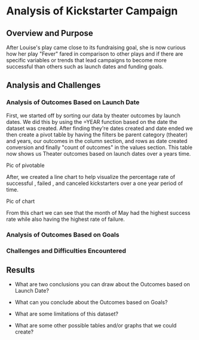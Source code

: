 # Analysis of Kickstarter Campaign  

## Overview and Purpose
After Louise's play came close to its fundraising goal, she is now curious how her play "Fever" fared in comparison to other plays and if there are specific variables or trends that lead campaigns to become more successful than others such as launch dates and funding goals.

## Analysis and Challenges

### Analysis of Outcomes Based on Launch Date 

First, we started off by sorting our data by theater outcomes by launch dates. We did this by using the =YEAR function based on the date the dataset was created. After finding they're dates created and date ended we then create a pivot table by having the filters be parent category (theater) and years, our outcomes in the column section, and rows as date created conversion and finally "count of outcomes" in the values section. This table now shows us Theater outcomes based on launch dates over a years time. 
 
Pic of pivotable 

After, we created a line chart to help visualize the percentage rate of successful , failed , and canceled kickstarters over a one year period of time. 





Pic of chart 




From this chart we can see that the month of May had the highest success rate while also having the highest rate of failure.


### Analysis of Outcomes Based on Goals

### Challenges and Difficulties Encountered

## Results

- What are two conclusions you can draw about the Outcomes based on Launch Date?

- What can you conclude about the Outcomes based on Goals?

- What are some limitations of this dataset?

- What are some other possible tables and/or graphs that we could create?
